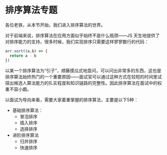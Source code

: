 # 排序算法专题

各位老铁，从本节开始，我们进入排序算法的世界。

对于前端来说，排序算法在应用方面似乎始终不是什么瓶颈——JS 天生地提供了对排序能力的支持，很多时候，我们实现排序只需要这样寥寥数行的代码：

```js
arr.sort((a,b) => {
  return a - b
})
```

以某一个排序算法为“引子”，顺藤摸瓜式地盘问，可以问出非常多的东西，这也是排序算法始终热门的一个重要原因——面试官可以通过这种方式在较短的时间里试探出候选人算法能力的扎实程度和知识链路的完整性。因此排序算法在面试中的权重不容小觑。

以面试为导向来看，需要大家着重掌握的排序算法，主要是以下5种：

* 基础排序算法：
  * 冒泡排序
  * 插入排序
  * 选择排序
* 进阶排序算法
  * 归并排序
  * 快速排序